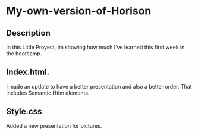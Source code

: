 # My-own-version-of-Horison
## Description
In this Little Proyect, Im showing how much I've learned this first week in the bootcamp.
## Index.html.
I made an update to have a better presentation and also a better order. That includes Semantic Htlm elements.
## Style.css
Added a new presentation for pictures. 
